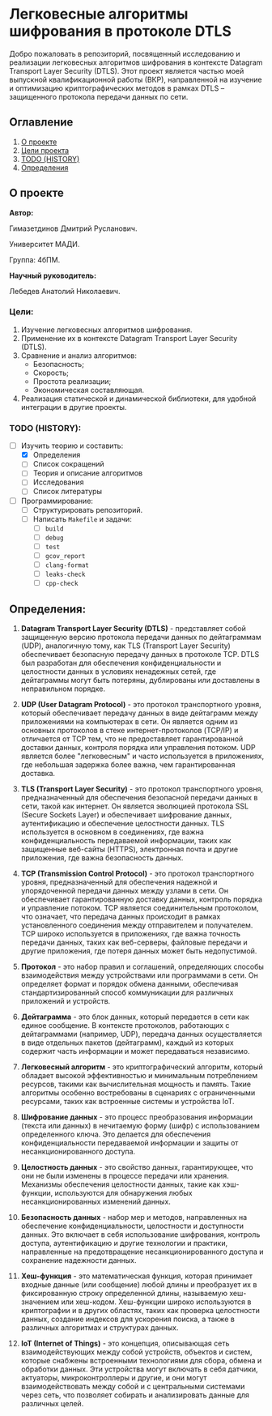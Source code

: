 # Легковесные алгоритмы шифрования в протоколе DTLS

Добро пожаловать в репозиторий, посвященный исследованию и реализации легковесных алгоритмов шифрования в контексте Datagram Transport Layer Security (DTLS). Этот проект является частью моей выпускной квалификационной работы (ВКР), направленной на изучение и оптимизацию криптографических методов в рамках DTLS – защищенного протокола передачи данных по сети.

## Оглавление

1. [О проекте](#о-проекте)
2. [Цели проекта](#цели)
3. [TODO (HISTORY)](#todo-history)
4. [Определения](#определения)


## О проекте

**Автор:** 

Гимазетдинов Дмитрий Русланович. 

Университет МАДИ. 

Группа: 4бПМ.

**Научный руководитель:** 

Лебедев Анатолий Николаевич.

### Цели:

1. Изучение легковесных алгоритмов шифрования.
2. Применение их в контексте Datagram Transport Layer Security (DTLS).
3. Сравнение и анализ алгоритмов:
    - Безопасность;
    - Скорость;
    - Простота реализации;
    - Экономическая составляющая.
4. Реализация статической и динамической библиотеки, для удобной интеграции в другие проекты.

### TODO (HISTORY):

- [ ] Изучить теорию и составить:
    - [x] Определения
    - [ ] Список сокращений
    - [ ] Теория и описание алгоритмов
    - [ ] Исследования
    - [ ] Список литературы
- [ ] Программирование:
    - [ ] Структурировать репозиторий.
    - [ ] Написать `Makefile` и задачи:
        - [ ] `build`
        - [ ] `debug`
        - [ ] `test`
        - [ ] `gcov_report`
        - [ ] `clang-format`
        - [ ] `leaks-check`
        - [ ] `cpp-check`

## Определения:

1. **Datagram Transport Layer Security (DTLS)** - представляет собой защищенную версию протокола передачи данных по дейтаграммам (UDP), аналогичную тому, как TLS (Transport Layer Security) обеспечивает безопасную передачу данных в протоколе TCP. DTLS был разработан для обеспечения конфиденциальности и целостности данных в условиях ненадежных сетей, где дейтаграммы могут быть потеряны, дублированы или доставлены в неправильном порядке.

2. **UDP (User Datagram Protocol)** - это протокол транспортного уровня, который обеспечивает передачу данных в виде дейтаграмм между приложениями на компьютерах в сети. Он является одним из основных протоколов в стеке интернет-протоколов (TCP/IP) и отличается от TCP тем, что не предоставляет гарантированной доставки данных, контроля порядка или управления потоком. UDP является более "легковесным" и часто используется в приложениях, где небольшая задержка более важна, чем гарантированная доставка.

3. **TLS (Transport Layer Security)** - это протокол транспортного уровня, предназначенный для обеспечения безопасной передачи данных в сети, такой как интернет. Он является эволюцией протокола SSL (Secure Sockets Layer) и обеспечивает шифрование данных, аутентификацию и обеспечение целостности данных. TLS используется в основном в соединениях, где важна конфиденциальность передаваемой информации, таких как защищенные веб-сайты (HTTPS), электронная почта и другие приложения, где важна безопасность данных.

4. **TCP (Transmission Control Protocol)** - это протокол транспортного уровня, предназначенный для обеспечения надежной и упорядоченной передачи данных между узлами в сети. Он обеспечивает гарантированную доставку данных, контроль порядка и управление потоком. TCP является соединительным протоколом, что означает, что передача данных происходит в рамках установленного соединения между отправителем и получателем. TCP широко используется в приложениях, где важна точность передачи данных, таких как веб-серверы, файловые передачи и другие приложения, где потеря данных может быть недопустимой.

5. **Протокол** - это набор правил и соглашений, определяющих способы взаимодействия между устройствами или программами в сети. Он определяет формат и порядок обмена данными, обеспечивая стандартизированный способ коммуникации для различных приложений и устройств.

6. **Дейтаграмма** - это блок данных, который передается в сети как единое сообщение. В контексте протоколов, работающих с дейтаграммами (например, UDP), передача данных осуществляется в виде отдельных пакетов (дейтаграмм), каждый из которых содержит часть информации и может передаваться независимо.

7. **Легковесный алгоритм** - это криптографический алгоритм, который обладает высокой эффективностью и минимальным потреблением ресурсов, такими как вычислительная мощность и память. Такие алгоритмы особенно востребованы в сценариях с ограниченными ресурсами, таких как встроенные системы и устройства IoT.

8. **Шифрование данных** - это процесс преобразования информации (текста или данных) в нечитаемую форму (шифр) с использованием определенного ключа. Это делается для обеспечения конфиденциальности передаваемой информации и защиты от несанкционированного доступа.

9. **Целостность данных** - это свойство данных, гарантирующее, что они не были изменены в процессе передачи или хранения. Механизмы обеспечения целостности данных, такие как хэш-функции, используются для обнаружения любых несанкционированных изменений данных.

10. **Безопасность данных** - набор мер и методов, направленных на обеспечение конфиденциальности, целостности и доступности данных. Это включает в себя использование шифрования, контроль доступа, аутентификацию и другие технологии и практики, направленные на предотвращение несанкционированного доступа и сохранение надежности данных.

11. **Хеш-функция** - это математическая функция, которая принимает входные данные (или сообщение) любой длины и преобразует их в фиксированную строку определенной длины, называемую хеш-значением или хеш-кодом. Хеш-функции широко используются в криптографии и в других областях, таких как проверка целостности данных, создание индексов для ускорения поиска, а также в различных алгоритмах и структурах данных.

12. **IoT (Internet of Things)** - это концепция, описывающая сеть взаимодействующих между собой устройств, объектов и систем, которые снабжены встроенными технологиями для сбора, обмена и обработки данных. Эти устройства могут включать в себя датчики, актуаторы, микроконтроллеры и другие, и они могут взаимодействовать между собой и с центральными системами через сеть, что позволяет собирать и анализировать данные для различных целей. 

<!-- ## Сокращения: -->

<!-- ## Список литературы: -->


